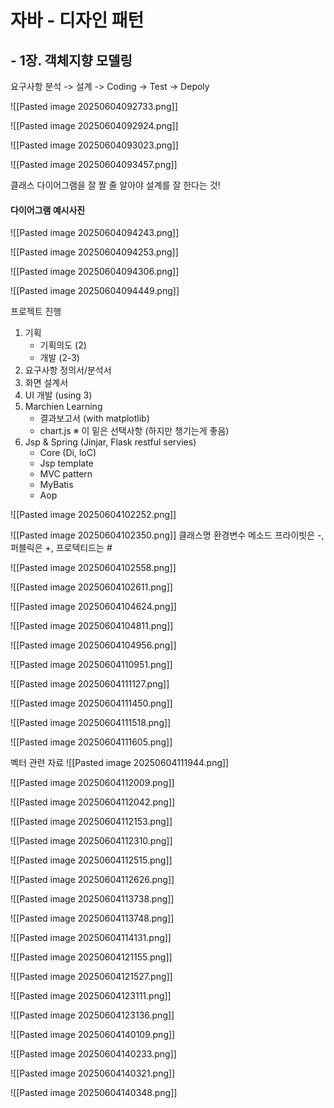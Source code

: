 # 자바 - 디자인 패턴

## **- 1장. 객체지향 모델링**

요구사항 분석 -> 설계 -> Coding -> Test -> Depoly

![[Pasted image 20250604092733.png]]

![[Pasted image 20250604092924.png]]

![[Pasted image 20250604093023.png]]

![[Pasted image 20250604093457.png]]

클래스 다이어그램을 잘 짤 줄 알아야 설계를 잘 한다는 것!

#### 다이어그램 예시사진

![[Pasted image 20250604094243.png]]

![[Pasted image 20250604094253.png]]

![[Pasted image 20250604094306.png]]

![[Pasted image 20250604094449.png]]

프로젝트 진행

1) 기획
	- 기획의도 (2)
	- 개발 (2-3)
2) 요구사항 정의서/분석서
3) 화면 설계서
4) UI 개발 (using 3)
5) Marchien Learning
	- 결과보고서 (with matplotlib)
	- chart.js
※ 이 밑은 선택사항 (하지만 챙기는게 좋음)
6) Jsp & Spring (Jinjar, Flask restful servies)
	- Core (Di, loC)
	- Jsp template
	- MVC pattern
	- MyBatis
	- Aop


![[Pasted image 20250604102252.png]]

![[Pasted image 20250604102350.png]]
클래스명
환경변수
메소드
프라이빗은 -, 퍼블릭은 +, 프로텍티드는 #

![[Pasted image 20250604102558.png]]

![[Pasted image 20250604102611.png]]

![[Pasted image 20250604104624.png]]

![[Pasted image 20250604104811.png]]

![[Pasted image 20250604104956.png]]

![[Pasted image 20250604110951.png]]

![[Pasted image 20250604111127.png]]

![[Pasted image 20250604111450.png]]

![[Pasted image 20250604111518.png]]

![[Pasted image 20250604111605.png]]


벡터 관련 자료
![[Pasted image 20250604111944.png]]

![[Pasted image 20250604112009.png]]

![[Pasted image 20250604112042.png]]

![[Pasted image 20250604112153.png]]

![[Pasted image 20250604112310.png]]

![[Pasted image 20250604112515.png]]

![[Pasted image 20250604112626.png]]

![[Pasted image 20250604113738.png]]

![[Pasted image 20250604113748.png]]



![[Pasted image 20250604114131.png]]

![[Pasted image 20250604121155.png]]

![[Pasted image 20250604121527.png]]

![[Pasted image 20250604123111.png]]

![[Pasted image 20250604123136.png]]

![[Pasted image 20250604140109.png]]

![[Pasted image 20250604140233.png]]

![[Pasted image 20250604140321.png]]

![[Pasted image 20250604140348.png]]

